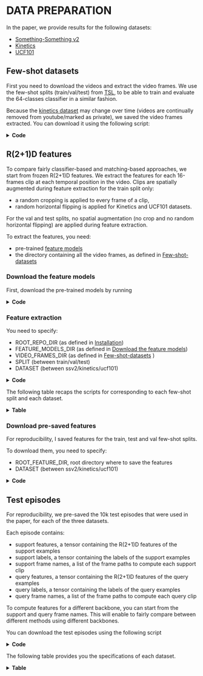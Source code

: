 # DATA PREPARATION

In the paper, we provide results for the following datasets:
* [Something-Something v2](https://developer.qualcomm.com/software/ai-datasets/something-something)
* [Kinetics](https://www.deepmind.com/open-source/kinetics)
* [UCF101](https://www.crcv.ucf.edu/data/UCF101.php)

## Few-shot datasets

First you need to download the videos and extract the video frames.
We use the few-shot splits (train/val/test) from 
[TSL](https://github.com/xianyongqin/few-shot-video-classification/data), to be able to train and
evaluate the 64-classes classifier in a similar fashion.

Because the [kinetics dataset](https://www.deepmind.com/open-source/kinetics) may change over time (videos are continually removed from 
youtube/marked as private), we saved the video frames extracted. You can download it using the 
following script:

<details>
  <summary> <b> Code </b> </summary>

```
VIDEO_FRAMES_DIR=<your_path>
mkdir ${VIDEO_FRAMES_DIR}
DATASET=kinetics
VIDEO_FRAMES_DATASET_DIR=${VIDEO_FRAMES_DIR}/${DATASET}
mkdir ${VIDEO_FRAMES_DATASET_DIR}
cd ${VIDEO_FRAMES_DATASET_DIR}

for SPLIT in train val test classification_val
do
    wget http://ptak.felk.cvut.cz/personal/bertrjul/temporal_matching/data/few_shot_splits/kinetics/${SPLIT}.tar.gz
    tar -xzf ${SPLIT}.tar.gz
    rm -r ${SPLIT}.tar.gz
done
```
</details>


## R(2+1)D features

To compare fairly classifier-based and matching-based approaches, we start from frozen R(2+1)D 
features. We extract the features for each 16-frames clip at each temporal position in the video.
Clips are spatially augmented during feature extraction for the train split only:
  * a random cropping is applied to every frame of a clip, 
  * random horizontal flipping is applied for Kinetics and UCF101 datasets. 

For the val and test splits, no spatial augmentation (no crop and no random horizontal flipping)
are applied during feature extraction.
  
To extract the features, you need:
* pre-trained [feature models](#download-the-feature-models) 
* the directory containing all the video frames, as defined in [Few-shot-datasets](#few-shot-datasets) 

### Download the feature models
First, download the pre-trained models by running
<details>
  <summary> <b> Code </b> </summary>

```
FEATURE_MODELS_DIR=<your_path>
mkdir ${FEATURE_MODELS_DIR}
cd ${FEATURE_MODELS_DIR}

wget http://ptak.felk.cvut.cz/personal/bertrjul/temporal_matching/models/classification_pretraining/r21d34_pretrained_sports1m_trained_kinetics.pth
wget http://ptak.felk.cvut.cz/personal/bertrjul/temporal_matching/models/classification_pretraining/r21d34_pretrained_sports1m_trained_ssv2_no_hf.pth
wget http://ptak.felk.cvut.cz/personal/bertrjul/temporal_matching/models/classification_pretraining/r21d34_pretrained_sports1m_trained_ucf101.pth
```
</details>


### Feature extraction
You need to specify:
* ROOT_REPO_DIR (as defined in [Installation](https://github.com/jbertrand89/temporal_matching/#installation))
* FEATURE_MODELS_DIR (as defined in [Download the feature models](#download-the-feature-models))
* VIDEO_FRAMES_DIR (as defined in [Few-shot-datasets](#few-shot-datasets) )
* SPLIT (between train/val/test)
* DATASET (between ssv2/kinetics/ucf101)

<details>
  <summary> <b> Code </b> </summary>

```
ROOT_REPO_DIR=<your_repo_dir>
FEATURE_MODELS_DIR=<your_path>
VIDEO_FRAMES_DIR=<your_path>  # input video frames directory
FEATURE_DIR=<your_path>  # output feature directory
SPLIT=test
DATASET=kinetics

VIDEO_FRAMES_DATASET_DIR=${VIDEO_FRAMES_DIR}/${DATASET}
FEATURE_DATASET_DIR=${FEATURE_DIR}/${DATASET}
mkdir ${FEATURE_DATASET_DIR}
LOG_DIR=${ROOT_REPO_DIR}/feature_extraction_logs
mkdir ${LOG_DIR}
PRETRAIN_FILENAME=${FEATURE_MODELS_DIR}/r21d34_pretrained_sports1m_trained_kinetics.pth

TEMPORAL_MATCHING_REPO_DIR=${ROOT_REPO_DIR}/temporal_matching
cd ${TEMPORAL_MATCHING_REPO_DIR}
source ENV/bin/activate

python -u feature_extraction.py \
--input_dataset_dir ${VIDEO_FRAMES_DATASET_DIR} \
--output_dataset_dir ${FEATURE_DATASET_DIR} \
--log_dir ${LOG_DIR} \
--dataset ${DATASET} \
--split ${SPLIT} \
--manual_seed 5 \
--pretrain_path ${PRETRAIN_FILENAME} \
--n_threads 16 \
--r2plus1d_n_classes_pretrain 64 
```
</details>

The following table recaps the scripts for corresponding to each few-shot split and each dataset.
<details>
  <summary> <b> Table </b> </summary>

<table>
  <thead>
    <tr style="text-align: right;">
      <th>Dataset</th>
      <th>script train</th>
      <th>script val</th>
      <th>script test </th>
    </tr>
  </thead>
  <tbody>
    <tr>
      <th>ssv2</th>
      <td><a href="http://ptak.felk.cvut.cz/personal/bertrjul/temporal_matching/scripts/feature_extraction/ssv2/extract_feature_train.sh">script_train</a></td>
      <td><a href="http://ptak.felk.cvut.cz/personal/bertrjul/temporal_matching/scripts/feature_extraction/ssv2/extract_feature_val.sh">script_val</a></td>
      <td><a href="http://ptak.felk.cvut.cz/personal/bertrjul/temporal_matching/scripts/feature_extraction/ssv2/extract_feature_test.sh">script_test</a></td>
    </tr>
    <tr>
      <th>kinetics</th>
      <td><a href="http://ptak.felk.cvut.cz/personal/bertrjul/temporal_matching/scripts/feature_extraction/kinetics/extract_feature_train.sh">script_train</a></td>
      <td><a href="http://ptak.felk.cvut.cz/personal/bertrjul/temporal_matching/scripts/feature_extraction/kinetics/extract_feature_val.sh">script_val</a></td>
      <td><a href="http://ptak.felk.cvut.cz/personal/bertrjul/temporal_matching/scripts/feature_extraction/kinetics/extract_feature_test.sh">script_test</a></td>
    </tr>
    <tr>
      <th>ucf101</th>
            <td><a href="http://ptak.felk.cvut.cz/personal/bertrjul/temporal_matching/scripts/feature_extraction/ucf101/extract_feature_train.sh">script_train</a></td>
      <td><a href="http://ptak.felk.cvut.cz/personal/bertrjul/temporal_matching/scripts/feature_extraction/ucf101/extract_feature_val.sh">script_val</a></td>
      <td><a href="http://ptak.felk.cvut.cz/personal/bertrjul/temporal_matching/scripts/feature_extraction/ucf101/extract_feature_test.sh">script_test</a></td>
    </tr>
  </tbody>
</table>
</details>


### Download pre-saved features

For reproducibility, I saved features for the train, test and val few-shot splits.

To download them, you need to specify:
* ROOT_FEATURE_DIR, root directory where to save the features
* DATASET (between ssv2/kinetics/ucf101)

<details>
  <summary> <b> Code </b> </summary>

```
ROOT_FEATURE_DIR=<your_path>
DATASET=ssv2

FEATURE_DATASET_DIR=${ROOT_FEATURE_DIR}/${DATASET}
mkdir ${FEATURE_DATASET_DIR}
cd ${FEATURE_DATASET_DIR}

for SPLIT in val test train
do
    wget http://ptak.felk.cvut.cz/personal/bertrjul/temporal_matching/data/feature_saved/ssv2/${SPLIT}.tar.gz 
    tar -xzf ${SPLIT}.tar.gz 
    rm -r ${SPLIT}.tar.gz 
done
```
</details>


## Test episodes

For reproducibility, we pre-saved the 10k test episodes that were used in the paper, for each of the
three datasets. 

Each episode contains:
* support features, a tensor containing the R(2+1)D features of the support examples
* support labels, a tensor containing the labels of the support examples
* support frame names, a list of the frame paths to compute each support clip
* query features, a tensor containing the R(2+1)D features of the query examples
* query labels, a tensor containing the labels of the query examples
* query frame names, a list of the frame paths to compute each query clip

To compute features for a different backbone, you can start from the support and query frame names. 
This will enable to fairly compare between different methods using different backbones.

You can download the test episodes using the following script

<details>
  <summary> <b> Code </b> </summary>

```
ROOT_TEST_EPISODE_DIR=<your_path>
mkdir ${ROOT_TEST_EPISODE_DIR}
cd ${ROOT_TEST_EPISODE_DIR}

for DATASET in ssv2 kinetics ucf101
do
    DATASET_TEST_EPISODE_DIR=${ROOT_TEST_EPISODE_DIR}/${DATASET}
    mkdir ${DATASET_TEST_EPISODE_DIR}
    cd ${DATASET_TEST_EPISODE_DIR}
    
    wget http://ptak.felk.cvut.cz/personal/bertrjul/temporal_matching/data/test_episodes/${DATASET}/${DATASET}_w5_s1.tar.gz
    tar -xzf ${DATASET}_w5_s1.tar.gz
    rm -r ${DATASET}_w5_s1.tar.gz
    
    wget http://ptak.felk.cvut.cz/personal/bertrjul/temporal_matching/data/test_episodes/${DATASET}/${DATASET}_w5_s5.tar.gz
    tar -xzf ${DATASET}_w5_s5.tar.gz
    rm -r ${DATASET}_w5_s5.tar.gz
done
```
</details>

The following table provides you the specifications of each dataset.
<details>
  <summary> <b> Table </b> </summary>

<table>
  <thead>
    <tr style="text-align: right;">
      <th>Dataset</th>
      <th>Backbone</th>
      <th>#shot</th>
      <th>#classes (way) </th>
      <th>Episode count</th>
      <th>Episodes</th>
    </tr>
  </thead>
  <tbody>
    <tr>
      <th>ssv2</th>
      <th>R2+1D</th>
      <th>1</th>
      <th>5</th>
      <th>10000</th>
      <td><a href="http://ptak.felk.cvut.cz/personal/bertrjul/temporal_matching/data/test_episodes/ssv2/ssv2_w5_s1.tar.gz">ssv2_w5_s1</a></td>
    </tr>
    <tr>
      <th>ssv2</th>
      <th>R2+1D</th>
      <th>5</th>
      <th>5</th>
      <th>10000</th>
      <td><a href="http://ptak.felk.cvut.cz/personal/bertrjul/temporal_matching/data/test_episodes/ssv2/ssv2_w5_s5.tar.gz">ssv2_w5_s5</a></td>
    </tr>
    <tr>
      <th>kinetics</th>
      <th>R2+1D</th>
      <th>1</th>
      <th>5</th>
      <th>10000</th>
      <td><a href="http://ptak.felk.cvut.cz/personal/bertrjul/temporal_matching/data/test_episodes/kinetics/kinetics_w5_s1.tar.gz">kinetics_w5_s1</a></td>
    </tr>
    <tr>
      <th>kinetics</th>
      <th>R2+1D</th>
      <th>5</th>
      <th>5</th>
      <th>10000</th>
      <td><a href="http://ptak.felk.cvut.cz/personal/bertrjul/temporal_matching/data/test_episodes/kinetics/kinetics_w5_s5.tar.gz">kinetics_w5_s5</a></td>
    </tr>
    <tr>
      <th>ucf101</th>
      <th>R2+1D</th>
      <th>1</th>
      <th>5</th>
      <th>10000</th>
      <td><a href="http://ptak.felk.cvut.cz/personal/bertrjul/temporal_matching/data/test_episodes/ucf101/ucf101_w5_s1.tar.gz">ucf101_w5_s1</a></td>
    </tr>
    <tr>
      <th>ucf101</th>
      <th>R2+1D</th>
      <th>5</th>
      <th>5</th>
      <th>10000</th>
      <td><a href="http://ptak.felk.cvut.cz/personal/bertrjul/temporal_matching/data/test_episodes/ucf101/ucf101_w5_s5.tar.gz">ucf101_w5_s5</a></td>
    </tr>

  </tbody>
</table>
</details>